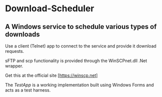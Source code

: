 # Download-Scheduler

## A Windows service to schedule various types of downloads

Use a client (Telnet) app to connect to the service and provide it download requests. 

sFTP and scp functionality is provided through the WinSCPnet.dll .Net wrapper.

Get this at the official site [https://winscp.net]

The *TestApp* is a working implementation built using Windows Forms and acts as a test harness.
